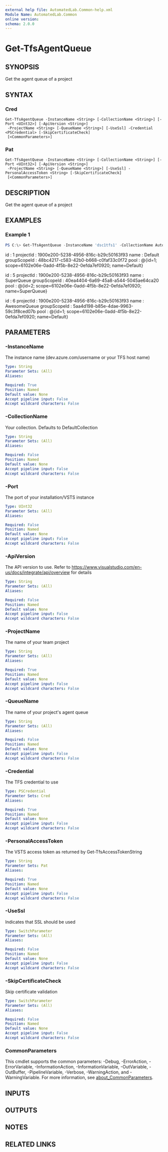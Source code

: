 ```yaml
---
external help file: AutomatedLab.Common-help.xml
Module Name: AutomatedLab.Common
online version:
schema: 2.0.0
---
```


# Get-TfsAgentQueue

## SYNOPSIS
Get the agent queue of a project

## SYNTAX

### Cred
```
Get-TfsAgentQueue -InstanceName <String> [-CollectionName <String>] [-Port <UInt32>] [-ApiVersion <String>]
 -ProjectName <String> [-QueueName <String>] [-UseSsl] -Credential <PSCredential> [-SkipCertificateCheck]
 [<CommonParameters>]
```

### Pat
```
Get-TfsAgentQueue -InstanceName <String> [-CollectionName <String>] [-Port <UInt32>] [-ApiVersion <String>]
 -ProjectName <String> [-QueueName <String>] [-UseSsl] -PersonalAccessToken <String> [-SkipCertificateCheck]
 [<CommonParameters>]
```

## DESCRIPTION
Get the agent queue of a project

## EXAMPLES

### Example 1

```powershell
PS C:\> Get-TfsAgentQueue -InstanceName 'dsc1tfs1' -CollectionName AutomatedLab -ProjectName someNewname -Credential (Get-Credential)
```

id           : 1
projectId    : 1900e200-5238-4956-816c-b29c50163f93
name         : Default
groupScopeId : 48bc4217-c583-42b0-b668-c0faf33c0f72
pool         : @{id=1; scope=6102e06e-0add-4f5b-8e22-0efda7ef0920; name=Default}

id           : 5
projectId    : 1900e200-5238-4956-816c-b29c50163f93
name         : SuperQueue
groupScopeId : 40ea4404-6a69-45a8-a544-5045ae64ca20
pool         : @{id=2; scope=6102e06e-0add-4f5b-8e22-0efda7ef0920; name=SuperQueue}

id           : 6
projectId    : 1900e200-5238-4956-816c-b29c50163f93
name         : AwesomeQueue
groupScopeId : 5aa4d198-b85e-4dae-9963-59c3f8ced07b
pool         : @{id=1; scope=6102e06e-0add-4f5b-8e22-0efda7ef0920; name=Default}

## PARAMETERS

### -InstanceName
The instance name (dev.azure.com/username or your TFS host name)

```yaml
Type: String
Parameter Sets: (All)
Aliases:

Required: True
Position: Named
Default value: None
Accept pipeline input: False
Accept wildcard characters: False
```

### -CollectionName
Your collection.
Defaults to DefaultCollection

```yaml
Type: String
Parameter Sets: (All)
Aliases:

Required: False
Position: Named
Default value: None
Accept pipeline input: False
Accept wildcard characters: False
```

### -Port
The port of your installation/VSTS instance

```yaml
Type: UInt32
Parameter Sets: (All)
Aliases:

Required: False
Position: Named
Default value: None
Accept pipeline input: False
Accept wildcard characters: False
```

### -ApiVersion
The API version to use.
Refer to https://www.visualstudio.com/en-us/docs/integrate/api/overview for details

```yaml
Type: String
Parameter Sets: (All)
Aliases:

Required: False
Position: Named
Default value: None
Accept pipeline input: False
Accept wildcard characters: False
```

### -ProjectName
The name of your team project

```yaml
Type: String
Parameter Sets: (All)
Aliases:

Required: True
Position: Named
Default value: None
Accept pipeline input: False
Accept wildcard characters: False
```

### -QueueName
The name of your project's agent queue

```yaml
Type: String
Parameter Sets: (All)
Aliases:

Required: False
Position: Named
Default value: None
Accept pipeline input: False
Accept wildcard characters: False
```

### -Credential
The TFS credential to use

```yaml
Type: PSCredential
Parameter Sets: Cred
Aliases:

Required: True
Position: Named
Default value: None
Accept pipeline input: False
Accept wildcard characters: False
```

### -PersonalAccessToken
The VSTS access token as returned by Get-TfsAccessTokenString

```yaml
Type: String
Parameter Sets: Pat
Aliases:

Required: True
Position: Named
Default value: None
Accept pipeline input: False
Accept wildcard characters: False
```

### -UseSsl
Indicates that SSL should be used

```yaml
Type: SwitchParameter
Parameter Sets: (All)
Aliases:

Required: False
Position: Named
Default value: None
Accept pipeline input: False
Accept wildcard characters: False
```

### -SkipCertificateCheck
Skip certificate validation

```yaml
Type: SwitchParameter
Parameter Sets: (All)
Aliases:

Required: False
Position: Named
Default value: None
Accept pipeline input: False
Accept wildcard characters: False
```

### CommonParameters
This cmdlet supports the common parameters: -Debug, -ErrorAction, -ErrorVariable, -InformationAction, -InformationVariable, -OutVariable, -OutBuffer, -PipelineVariable, -Verbose, -WarningAction, and -WarningVariable. For more information, see [about_CommonParameters](http://go.microsoft.com/fwlink/?LinkID=113216).

## INPUTS

## OUTPUTS

## NOTES

## RELATED LINKS
